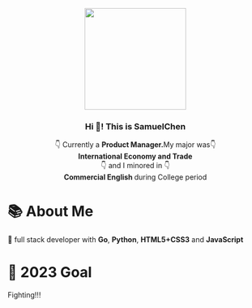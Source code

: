 <p align="center" width="200">
   <img align="center" width="200" src="https://avatars.githubusercontent.com/u/65054820?v=4" />
   <h3 align="center">Hi 👋! This is SamuelChen</h3>
</p>

<p align="center">👇 Currently a <strong>Product Manager.</strong>My major was👇 <br /><strong>International Economy and Trade </strong><br />👇 and I minored in 👇<br /><strong>Commercial English </strong> during College period</p>

# 📚 About Me
💾 full stack developer with <strong>Go</strong>, <strong>Python</strong>, <strong>HTML5+CSS3</strong> and <strong>JavaScript</strong><br /></span>


# 🎯 2023 Goal
Fighting!!!
